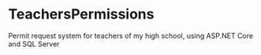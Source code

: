 # TeachersPermissions
 Permit request system for teachers of my high school, using ASP.NET Core and SQL Server
